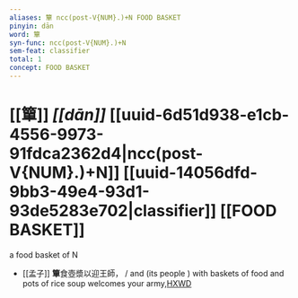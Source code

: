 ```yaml
---
aliases: 簞 ncc(post-V{NUM}.)+N FOOD BASKET
pinyin: dān
word: 簞
syn-func: ncc(post-V{NUM}.)+N
sem-feat: classifier
total: 1
concept: FOOD BASKET 
---
```

# [[簞]] *[[dān]]*  [[uuid-6d51d938-e1cb-4556-9973-91fdca2362d4|ncc(post-V{NUM}.)+N]] [[uuid-14056dfd-9bb3-49e4-93d1-93de5283e702|classifier]] [[FOOD BASKET]]
a food basket of N
 - [[孟子]] **簞**食壺漿以迎王師， / and (its people ) with baskets of food and pots of rice soup welcomes your army,[HXWD](https://hxwd.org/textview.html?location=KR1h0001_tls_002-55a.12)